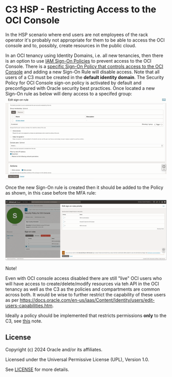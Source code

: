 # C3 HSP - Restricting Access to the OCI Console

In the HSP scenario where end users are not employees of the rack
operator it's probably not appropriate for them to be able to access the
OCI console and to, possibly, create resources in the public cloud.

In an OCI tenancy using Identity Domains, i.e. all new tenancies, then
there is an option to use [IAM Sign-On
Policies](https://docs.oracle.com/en-us/iaas/Content/Identity/signonpolicies/managingsignonpolicies.htm#understand-sign-policies)
to prevent access to the OCI Console. There is a [specific Sign-On
Policy that controls access to the OCI
Console](https://docs.oracle.com/en-us/iaas/Content/Identity/signonpolicies/managingsignonpolicies.htm#understand-sign-policies__securitypolicy-console-signonpolicy)
and adding a new Sign-On Rule will disable access. Note that all users
of a C3 must be created in the **default identity domain**. The Security
Policy for OCI Console sign-on policy is activated by default and
preconfigured with Oracle security best practices. Once located a new
Sign-On rule as below will deny access to a specifed group:  
![](./files/media/image1.png)

Once the new Sign-On rule is created then it should be added to the
Policy as shown, in this case before the MFA rule: 

![](./files/media/image2.png)

Note!

Even with OCI console access disabled there are still "live" OCI users
who will have access to create/delete/modify resources via teh API in the OCI tenancy
as well as the C3 as the policies and compartments are common across
both. It would be wise to further restrict the capability of these users
as per
<https://docs.oracle.com/en-us/iaas/Content/Identity/users/edit-users-capabilities.htm>.   
  
Ideally a policy should be implemented that restricts permissions **only** to the C3, see [this](../iam-policies-for-isolation/README.md) note.

## License

Copyright (c) 2024 Oracle and/or its affiliates.

Licensed under the Universal Permissive License (UPL), Version 1.0.

See [LICENSE](https://github.com/oracle-devrel/technology-engineering/blob/main/LICENSE) for more details.